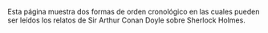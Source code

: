 Esta página muestra dos formas de orden cronológico en las cuales pueden ser leídos los relatos de Sir Arthur Conan Doyle sobre Sherlock Holmes. 
